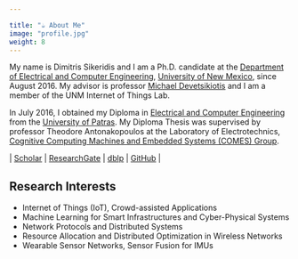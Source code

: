 ```yaml
---

title: "☕ About Me"
image: "profile.jpg"
weight: 8
---
```


My name is Dimitris Sikeridis and I am a Ph.D. candidate at the [Department of Electrical and Computer Engineering](http://www.ece.unm.edu/), [University of New Mexico](http://www.unm.edu/), since August 2016. My advisor is professor [Michael Devetsikiotis](http://www.ece.unm.edu/faculty-staff/electrical-and-computer/michael-devetsikiotis.html) and I am a member of the UNM Internet of Things Lab. 

In July 2016, I obtained my Diploma in [Electrical and Computer Engineering](http://www.ece.upatras.gr/index.php/en/) from the [University of Patras](http://www.upatras.gr/en). My Diploma Thesis was supervised by professor Theodore Antonakopoulos at the Laboratory of Electrotechnics, [Cognitive Computing Machines and Embedded Systems (COMES) Group](http://www.loe.ee.upatras.gr/English/COMES-home.htm).

| [Scholar](https://scholar.google.com/citations?user=b-cYmRsAAAAJ&hl=en&oi=sra) | [ResearchGate](https://www.researchgate.net/profile/Dimitrios_Sikeridis) | [dblp](http://dblp.uni-trier.de/pers/hd/s/Sikeridis:Dimitrios) | [GitHub](https://github.com/dimisik) |
<!-- My research interests lie in the areas of Internet of Things (IoT), M2M/D2D Wireless Communications, Distributed Systems, and Machine Learning for Smart Infrastructures and Cyber-Physical systems. -->

<!-- ## Education -->

<!-- *![patra](plant.jpg) -->


## Research Interests

* Internet of Things (IoT), Crowd-assisted Applications
* Machine Learning for Smart Infrastructures and Cyber-Physical Systems
* Network Protocols and Distributed Systems
* Resource Allocation and Distributed Optimization in Wireless Networks
* Wearable Sensor Networks, Sensor Fusion for IMUs

